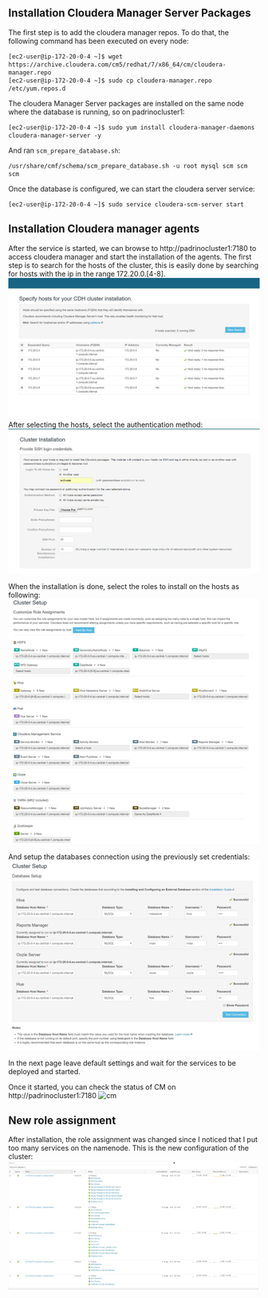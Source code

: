 ## Installation Cloudera Manager Server Packages
The first step is to add the cloudera manager repos. To do that, the following command has been executed on every node:
```
[ec2-user@ip-172-20-0-4 ~]$ wget https://archive.cloudera.com/cm5/redhat/7/x86_64/cm/cloudera-manager.repo
[ec2-user@ip-172-20-0-4 ~]$ sudo cp cloudera-manager.repo /etc/yum.repos.d
```

The cloudera Manager Server packages are installed on the same node where the database is running, so on padrinocluster1:
```
[ec2-user@ip-172-20-0-4 ~]$ sudo yum install cloudera-manager-daemons cloudera-manager-server -y
```
And ran `scm_prepare_database.sh`:
```
/usr/share/cmf/schema/scm_prepare_database.sh -u root mysql scm scm scm
```
Once the database is configured, we can start the cloudera server service:
```
[ec2-user@ip-172-20-0-4 ~]$ sudo service cloudera-scm-server start
```

## Installation Cloudera manager agents
After the service is started, we can browse to http://padrinocluster1:7180 to access cloudera manager and start the installation of the agents. 
The first step is to search for the hosts of the cluster, this is easily done by searching for hosts with the ip in the range 172.20.0.[4-8].
![host selection](../png/host_selection.png)
After selecting the hosts, select the authentication method:
![auth](../png/auth_settings.png)

When the installation is done, select the roles to install on the hosts as following:
![auth](../png/cluster_setup.png)

And setup the databases connection using the previously set credentials:
![auth](../png/databases.png)

In the next page leave default settings and wait for the services to be deployed and started.

Once it started, you can check the status of CM on http://padrinocluster1:7180
![cm](./3_cm_installed.png.png)

## New role assignment
After installation, the role assignment was changed since I noticed that I put too many services on the namenode. This is the new configuration of the cluster:
![new nodes](../png/new_roles.png)